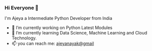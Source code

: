 ### Hi Everyone 👋

I'm Ajeya a Intermediate Python Developer from India
- 🔭 I’m currently working on Python Latest Modules
- 🌱 I’m currently learning Data Science, Machine Learning and Cloud Technology.
- 📫 you can reach me: [ajeyanayak@gmail](mailto:ajeyanayak@gmail.com)

 



<!--
**ajeyln/ajeyln** is a ✨ _special_ ✨ repository because its `README.md` (this file) appears on your GitHub profile.

Here are some ideas to get you started:

- 🔭 I’m currently working on ...
- 🌱 I’m currently learning ...
- 👯 I’m looking to collaborate on ...
- 🤔 I’m looking for help with ...
- 💬 Ask me about ...
- 📫 How to reach me: ...
- 😄 Pronouns: ...
- ⚡ Fun fact: ...
-->
